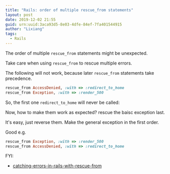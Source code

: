 ```yaml
---
title: "Rails: order of multiple rescue_from statements"
layout: post
date: 2019-12-02 21:55
guid: urn:uuid:3aca93d5-8e03-4dfe-84ef-7fa401544915
author: "Lixiang"
tags:
  - Rails
---
```


The order of multiple `rescue_from` statements might be unexpected.

Take care when using `rescue_from` to rescue multiple errors.

The following will not work, because later `rescue_from` statements take
precedence.

```ruby
rescue_from AccessDenied, :with => :redirect_to_home
rescue_from Exception, :with => :render_500
```

So, the first one `redirect_to_home` will never be called:

Now, how to make them work as expected? rescue the baisc exception last.

It's easy, just reverse them. Make the general exception in the first order.

Good e.g.

```ruby
rescue_from Exception, :with => :render_500
rescue_from AccessDenied, :with => :redirect_to_home
```

FYI:

- [catching-errors-in-rails-with-rescue-from](http://mrchrisadams.tumblr.com/post/333036266/catching-errors-in-rails-with-rescue-from)

